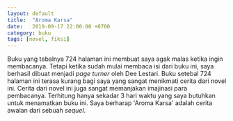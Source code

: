 ```yaml
---
layout: default
title:  "Aroma Karsa"
date:   2019-09-17 22:00:00 +0700
category: buku
tags: [novel, fiksi]
---
```

Buku yang tebalnya 724 halaman ini membuat saya agak malas ketika ingin membacanya. Tetapi ketika sudah mulai membaca isi dari buku ini, saya berhasil dibuat menjadi *page turner* oleh Dee Lestari. Buku setebal 724 halaman ini terasa kurang bagi saya yang sangat menikmati cerita dari novel ini. Cerita dari novel ini juga sangat memanjakan imajinasi para pembacanya. Terhitung hanya sekadar 3 hari waktu yang saya butuhkan untuk menamatkan buku ini. Saya berharap 'Aroma Karsa' adalah cerita awalan dari sebuah *sequel*.  
